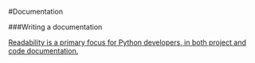 #Documentation

###Writing a documentation

[Readability is a primary focus for Python developers, in both project and code documentation. ](http://docs.python-guide.org/en/latest/writing/documentation/)
